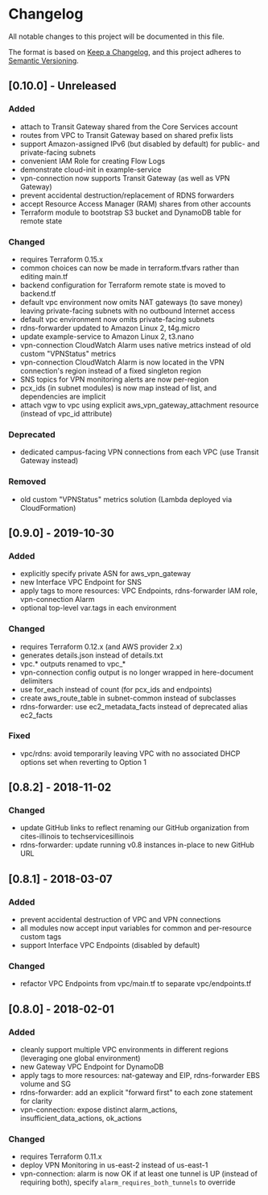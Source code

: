 # Changelog
All notable changes to this project will be documented in this file.

The format is based on [Keep a Changelog](https://keepachangelog.com/en/1.0.0/), and this project adheres to [Semantic Versioning](https://semver.org/spec/v2.0.0.html).

## [0.10.0] - Unreleased

### Added
- attach to Transit Gateway shared from the Core Services account
- routes from VPC to Transit Gateway based on shared prefix lists
- support Amazon-assigned IPv6 (but disabled by default) for public- and private-facing subnets
- convenient IAM Role for creating Flow Logs
- demonstrate cloud-init in example-service
- vpn-connection now supports Transit Gateway (as well as VPN Gateway)
- prevent accidental destruction/replacement of RDNS forwarders
- accept Resource Access Manager (RAM) shares from other accounts
- Terraform module to bootstrap S3 bucket and DynamoDB table for remote state

### Changed
- requires Terraform 0.15.x
- common choices can now be made in terraform.tfvars rather than editing main.tf
- backend configuration for Terraform remote state is moved to backend.tf
- default vpc environment now omits NAT gateways (to save money) leaving private-facing subnets with no outbound Internet access
- default vpc environment now omits private-facing subnets
- rdns-forwarder updated to Amazon Linux 2, t4g.micro
- update example-service to Amazon Linux 2, t3.nano
- vpn-connection CloudWatch Alarm uses native metrics instead of old custom "VPNStatus" metrics
- vpn-connection CloudWatch Alarm is now located in the VPN connection's region instead of a fixed singleton region
- SNS topics for VPN monitoring alerts are now per-region
- pcx_ids (in subnet modules) is now map instead of list, and dependencies are implicit
- attach vgw to vpc using explicit aws_vpn_gateway_attachment resource (instead of vpc_id attribute)

### Deprecated
- dedicated campus-facing VPN connections from each VPC (use Transit Gateway instead)

### Removed
- old custom "VPNStatus" metrics solution (Lambda deployed via CloudFormation)



## [0.9.0] - 2019-10-30

### Added
- explicitly specify private ASN for aws_vpn_gateway
- new Interface VPC Endpoint for SNS
- apply tags to more resources: VPC Endpoints, rdns-forwarder IAM role, vpn-connection Alarm
- optional top-level var.tags in each environment

### Changed
- requires Terraform 0.12.x (and AWS provider 2.x)
- generates details.json instead of details.txt
- vpc.* outputs renamed to vpc_*
- vpn-connection config output is no longer wrapped in here-document delimiters
- use for_each instead of count (for pcx_ids and endpoints)
- create aws_route_table in subnet-common instead of subclasses
- rdns-forwarder: use ec2_metadata_facts instead of deprecated alias ec2_facts

### Fixed
- vpc/rdns: avoid temporarily leaving VPC with no associated DHCP options set when reverting to Option 1



## [0.8.2] - 2018-11-02

### Changed
- update GitHub links to reflect renaming our GitHub organization from cites-illinois to techservicesillinois
- rdns-forwarder: update running v0.8 instances in-place to new GitHub URL



## [0.8.1] - 2018-03-07

### Added
- prevent accidental destruction of VPC and VPN connections
- all modules now accept input variables for common and per-resource custom tags
- support Interface VPC Endpoints (disabled by default)

### Changed
- refactor VPC Endpoints from vpc/main.tf to separate vpc/endpoints.tf



## [0.8.0] - 2018-02-01

### Added
- cleanly support multiple VPC environments in different regions (leveraging one global environment)
- new Gateway VPC Endpoint for DynamoDB
- apply tags to more resources: nat-gateway and EIP, rdns-forwarder EBS volume and SG
- rdns-forwarder: add an explicit "forward first" to each zone statement for clarity
- vpn-connection: expose distinct alarm_actions, insufficient_data_actions, ok_actions

### Changed
- requires Terraform 0.11.x
- deploy VPN Monitoring in us-east-2 instead of us-east-1
- vpn-connection: alarm is now OK if at least one tunnel is UP (instead of requiring both), specify `alarm_requires_both_tunnels` to override
